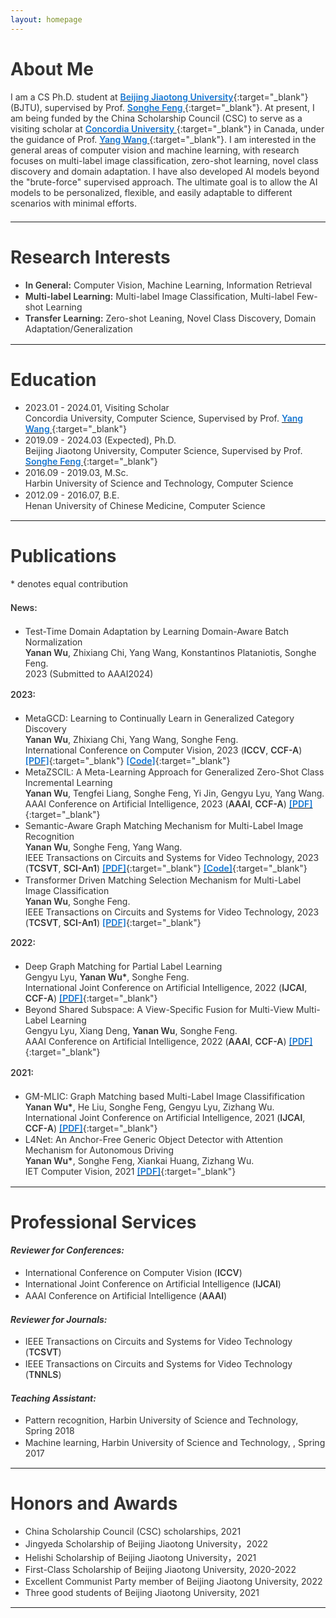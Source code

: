 ```yaml
---
layout: homepage
---
```


# About Me

I am a CS Ph.D. student at [<b>Beijing Jiaotong University</b>](https://bjtu.edu.cn){:target="_blank"} (BJTU), supervised by Prof. [<b>Songhe Feng </b>](http://faculty.bjtu.edu.cn/8407/){:target="_blank"}. At present, I am being funded by the China Scholarship Council (CSC) to serve as a visiting scholar at [<b>Concordia University </b>](https://www.concordia.ca){:target="_blank"} in Canada, under the guidance of Prof. [<b>Yang Wang </b>](https://users.encs.concordia.ca/~wayang/){:target="_blank"}. I am interested in the general areas of computer vision and machine learning, with research focuses on multi-label image classification, zero-shot learning, novel class discovery and domain adaptation. I have also developed AI models beyond the "brute-force" supervised approach. The ultimate goal is to allow the AI models to be personalized, flexible, and easily adaptable to different scenarios with minimal efforts.

***

# Research Interests
- **In General:** Computer Vision, Machine Learning, Information Retrieval
- **Multi-label Learning:** Multi-label Image Classification, Multi-label Few-shot Learning
- **Transfer Learning:** Zero-shot Leaning, Novel Class Discovery, Domain Adaptation/Generalization
  
***

# Education

- 2023.01 - 2024.01, Visiting Scholar <br>
  Concordia University, Computer Science, Supervised by Prof. [<b>Yang Wang </b>](https://users.encs.concordia.ca/~wayang/){:target="_blank"}
- 2019.09 - 2024.03 (Expected), Ph.D. <br>
  Beijing Jiaotong University, Computer Science, Supervised by Prof. [<b>Songhe Feng </b>](http://faculty.bjtu.edu.cn/8407/){:target="_blank"}
- 2016.09 - 2019.03, M.Sc.  <br>
  Harbin University of Science and Technology, Computer Science
- 2012.09 - 2016.07, B.E. <br>
  Henan University of Chinese Medicine, Computer Science
  
***

# Publications

\* denotes equal contribution

**News:**
- Test-Time Domain Adaptation by Learning Domain-Aware Batch Normalization <br>
  **Yanan Wu**, Zhixiang Chi, Yang Wang, Konstantinos Plataniotis, Songhe Feng. <br>
  2023 (Submitted to AAAI2024)

**2023:**
- MetaGCD: Learning to Continually Learn in Generalized Category Discovery <br>
  **Yanan Wu**, Zhixiang Chi, Yang Wang, Songhe Feng. <br>
  International Conference on Computer Vision, 2023 (**ICCV**, **CCF-A**) [<b>[PDF]</b>](https://arxiv.org/abs/2308.11063){:target="_blank"}  [<b>[Code]</b>](https://github.com/ynanwu/MetaGCD){:target="_blank"}  
- MetaZSCIL: A Meta-Learning Approach for Generalized Zero-Shot Class Incremental Learning <br>
  **Yanan Wu**, Tengfei Liang, Songhe Feng, Yi Jin, Gengyu Lyu, Yang Wang. <br>
  AAAI Conference on Artificial Intelligence, 2023 (**AAAI**, **CCF-A**) [<b>[PDF]</b>](https://ojs.aaai.org/index.php/AAAI/article/download/26238/26010){:target="_blank"}
- Semantic-Aware Graph Matching Mechanism for Multi-Label Image Recognition <br>
  **Yanan Wu**, Songhe Feng, Yang Wang. <br>
  IEEE Transactions on Circuits and Systems for Video Technology, 2023 (**TCSVT**, **SCI-An1**) [<b>[PDF]</b>](https://ieeexplore.ieee.org/iel7/76/4358651/10106016.pdf){:target="_blank"} [<b>[Code]</b>](https://github.com/ynanwu/ML-SGM){:target="_blank"}
- Transformer Driven Matching Selection Mechanism for Multi-Label Image Classification <br>
  **Yanan Wu**, Songhe Feng. <br>
  IEEE Transactions on Circuits and Systems for Video Technology, 2023 (**TCSVT**, **SCI-An1**) [<b>[PDF]</b>](https://ieeexplore.ieee.org/iel7/76/4358651/10158710.pdf){:target="_blank"}

**2022:**
- Deep Graph Matching for Partial Label Learning <br>
  Gengyu Lyu, **Yanan Wu\***, Songhe Feng. <br>
  International Joint Conference on Artificial Intelligence, 2022 (**IJCAI**, **CCF-A**) [<b>[PDF]</b>](https://www.ijcai.org/proceedings/2022/0459.pdf){:target="_blank"}  
- Beyond Shared Subspace: A View-Specific Fusion for Multi-View Multi-Label Learning <br>
  Gengyu Lyu, Xiang Deng, **Yanan Wu**, Songhe Feng. <br>
  AAAI Conference on Artificial Intelligence, 2022 (**AAAI**, **CCF-A**) [<b>[PDF]</b>](https://ojs.aaai.org/index.php/AAAI/article/download/20731/20490){:target="_blank"}

**2021:**
- GM-MLIC: Graph Matching based Multi-Label Image Classifification <br>
  **Yanan Wu\***, He Liu, Songhe Feng, Gengyu Lyu, Zizhang Wu. <br>
  International Joint Conference on Artificial Intelligence, 2021 (**IJCAI**, **CCF-A**) [<b>[PDF]</b>](https://www.ijcai.org/proceedings/2021/0163.pdf){:target="_blank"} 
- L4Net: An Anchor-Free Generic Object Detector with Attention Mechanism for Autonomous Driving <br>
  **Yanan Wu\***, Songhe Feng, Xiankai Huang, Zizhang Wu. <br>
  IET Computer Vision, 2021 [<b>[PDF]</b>](https://www.ijcai.org/proceedings/2021/0163.pdf){:target="_blank"}

  
***

# Professional Services

#### *Reviewer for Conferences:*
- International Conference on Computer Vision (**ICCV**)
- International Joint Conference on Artificial Intelligence (**IJCAI**)
- AAAI Conference on Artificial Intelligence (**AAAI**)

#### *Reviewer for Journals:*
- IEEE Transactions on Circuits and Systems for Video Technology (**TCSVT**)
- IEEE Transactions on Circuits and Systems for Video Technology (**TNNLS**)

#### *Teaching Assistant:*
- Pattern recognition, Harbin University of Science and Technology, Spring 2018
- Machine learning, Harbin University of Science and Technology, , Spring 2017

***

# Honors and Awards

- China Scholarship Council (CSC) scholarships, 2021
- Jingyeda Scholarship of Beijing Jiaotong University，2022
- Helishi Scholarship of Beijing Jiaotong University，2021
- First-Class Scholarship of Beijing Jiaotong University, 2020-2022
- Excellent Communist Party member of Beijing Jiaotong University, 2022
- Three good students of Beijing Jiaotong University, 2021

***

<script>
var _hmt = _hmt || [];
(function() {
  var hm = document.createElement("script");
  hm.src = "https://hm.baidu.com/hm.js?e65e40065b1673fb2d43f64d90aed14d";
  var s = document.getElementsByTagName("script")[0]; 
  s.parentNode.insertBefore(hm, s);
})();
</script>

<style type="text/css">
  body{
    color: #333333;
  }
  p {
    margin: 0 0 1.5em 0;
  }
  li{
    padding-bottom: 0.1em;
  }
  strong{
    font-weight: 600;
  }
  b{
    font-weight: 600;
    color: #1677D2;
  }
</style>

